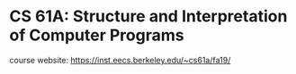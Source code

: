 # CS 61A: Structure and Interpretation of Computer Programs

course website: https://inst.eecs.berkeley.edu/~cs61a/fa19/
